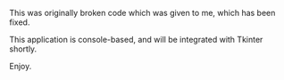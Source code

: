 This was originally broken code which was given to me, which has been fixed.

This application is console-based, and will be integrated with Tkinter shortly.

Enjoy.
